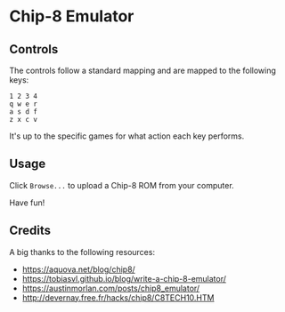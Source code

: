 # Chip-8 Emulator

## Controls

The controls follow a standard mapping and are mapped to the following keys:

```
1 2 3 4
q w e r
a s d f
z x c v
```

It's up to the specific games for what action each key performs.

## Usage

Click `Browse...` to upload a Chip-8 ROM from your computer.

Have fun!

## Credits

A big thanks to the following resources:

- https://aquova.net/blog/chip8/
- https://tobiasvl.github.io/blog/write-a-chip-8-emulator/
- https://austinmorlan.com/posts/chip8_emulator/
- http://devernay.free.fr/hacks/chip8/C8TECH10.HTM

